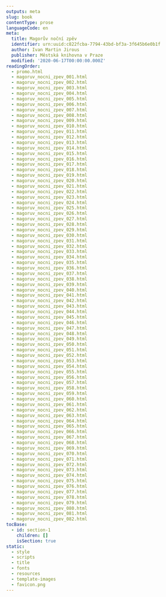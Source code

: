 ```yaml
---
outputs: meta
slug: book
contentType: prose
languageCode: en
meta:
  title: Magorův noční zpěv
  identifier: urn:uuid:c822fcba-7794-43bd-bf3a-3f645b6e0b1f
  author: Ivan Martin Jirous
  publisher: Městská knihovna v Praze
  modified: '2020-06-17T00:00:00.000Z'
readingOrder:
  - promo.html
  - magoruv_nocni_zpev_001.html
  - magoruv_nocni_zpev_002.html
  - magoruv_nocni_zpev_003.html
  - magoruv_nocni_zpev_004.html
  - magoruv_nocni_zpev_005.html
  - magoruv_nocni_zpev_006.html
  - magoruv_nocni_zpev_007.html
  - magoruv_nocni_zpev_008.html
  - magoruv_nocni_zpev_009.html
  - magoruv_nocni_zpev_010.html
  - magoruv_nocni_zpev_011.html
  - magoruv_nocni_zpev_012.html
  - magoruv_nocni_zpev_013.html
  - magoruv_nocni_zpev_014.html
  - magoruv_nocni_zpev_015.html
  - magoruv_nocni_zpev_016.html
  - magoruv_nocni_zpev_017.html
  - magoruv_nocni_zpev_018.html
  - magoruv_nocni_zpev_019.html
  - magoruv_nocni_zpev_020.html
  - magoruv_nocni_zpev_021.html
  - magoruv_nocni_zpev_022.html
  - magoruv_nocni_zpev_023.html
  - magoruv_nocni_zpev_024.html
  - magoruv_nocni_zpev_025.html
  - magoruv_nocni_zpev_026.html
  - magoruv_nocni_zpev_027.html
  - magoruv_nocni_zpev_028.html
  - magoruv_nocni_zpev_029.html
  - magoruv_nocni_zpev_030.html
  - magoruv_nocni_zpev_031.html
  - magoruv_nocni_zpev_032.html
  - magoruv_nocni_zpev_033.html
  - magoruv_nocni_zpev_034.html
  - magoruv_nocni_zpev_035.html
  - magoruv_nocni_zpev_036.html
  - magoruv_nocni_zpev_037.html
  - magoruv_nocni_zpev_038.html
  - magoruv_nocni_zpev_039.html
  - magoruv_nocni_zpev_040.html
  - magoruv_nocni_zpev_041.html
  - magoruv_nocni_zpev_042.html
  - magoruv_nocni_zpev_043.html
  - magoruv_nocni_zpev_044.html
  - magoruv_nocni_zpev_045.html
  - magoruv_nocni_zpev_046.html
  - magoruv_nocni_zpev_047.html
  - magoruv_nocni_zpev_048.html
  - magoruv_nocni_zpev_049.html
  - magoruv_nocni_zpev_050.html
  - magoruv_nocni_zpev_051.html
  - magoruv_nocni_zpev_052.html
  - magoruv_nocni_zpev_053.html
  - magoruv_nocni_zpev_054.html
  - magoruv_nocni_zpev_055.html
  - magoruv_nocni_zpev_056.html
  - magoruv_nocni_zpev_057.html
  - magoruv_nocni_zpev_058.html
  - magoruv_nocni_zpev_059.html
  - magoruv_nocni_zpev_060.html
  - magoruv_nocni_zpev_061.html
  - magoruv_nocni_zpev_062.html
  - magoruv_nocni_zpev_063.html
  - magoruv_nocni_zpev_064.html
  - magoruv_nocni_zpev_065.html
  - magoruv_nocni_zpev_066.html
  - magoruv_nocni_zpev_067.html
  - magoruv_nocni_zpev_068.html
  - magoruv_nocni_zpev_069.html
  - magoruv_nocni_zpev_070.html
  - magoruv_nocni_zpev_071.html
  - magoruv_nocni_zpev_072.html
  - magoruv_nocni_zpev_073.html
  - magoruv_nocni_zpev_074.html
  - magoruv_nocni_zpev_075.html
  - magoruv_nocni_zpev_076.html
  - magoruv_nocni_zpev_077.html
  - magoruv_nocni_zpev_078.html
  - magoruv_nocni_zpev_079.html
  - magoruv_nocni_zpev_080.html
  - magoruv_nocni_zpev_081.html
  - magoruv_nocni_zpev_082.html
tocBase:
  - id: section-1
    children: []
    isSection: true
static:
  - style
  - scripts
  - title
  - fonts
  - resources
  - template-images
  - favicon.png
---
```

